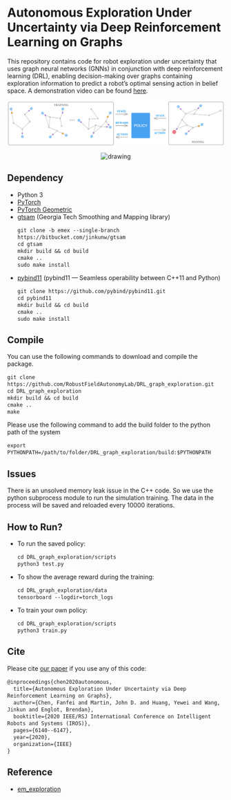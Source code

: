 # Autonomous Exploration Under Uncertainty via Deep Reinforcement Learning on Graphs
This repository contains code for robot exploration under uncertainty that uses graph neural networks (GNNs) in conjunction with deep reinforcement learning (DRL), enabling decision-making over graphs containing exploration information to predict a robot’s optimal sensing action in belief space. A demonstration video can be found [here](https://youtu.be/e7uM03hMZRo).

<p align='center'>
    <img src="/doc/exploration_graph.png" alt="drawing" width="1000" />
</p>

<p align="center">
  <img src="/doc/test_largermap.gif" alt="drawing" width="1000" /> 
</p>

## Dependency
- Python 3
- [PyTorch](https://pytorch.org/)
- [PyTorch Geometric](https://pytorch-geometric.readthedocs.io/en/latest/#)
- [gtsam](http://www.borg.cc.gatech.edu/sites/edu.borg/files/downloads/gtsam.pdf) (Georgia Tech Smoothing and Mapping library)
  ```
  git clone -b emex --single-branch https://bitbucket.com/jinkunw/gtsam
  cd gtsam
  mkdir build && cd build
  cmake ..
  sudo make install
  ```
- [pybind11](https://github.com/pybind/pybind11) (pybind11 — Seamless operability between C++11 and Python)
  ```
  git clone https://github.com/pybind/pybind11.git
  cd pybind11
  mkdir build && cd build
  cmake ..
  sudo make install
  ```
 
## Compile
You can use the following commands to download and compile the package.
```
git clone https://github.com/RobustFieldAutonomyLab/DRL_graph_exploration.git
cd DRL_graph_exploration
mkdir build && cd build
cmake ..
make
```

Please use the following command to add the build folder to the python path of the system
```
export PYTHONPATH=/path/to/folder/DRL_graph_exploration/build:$PYTHONPATH
```
## Issues
There is an unsolved memory leak issue in the C++ code. So we use the python subprocess module to run the simulation training. The data in the process will be saved and reloaded every 10000 iterations.

## How to Run?
- To run the saved policy:
    ```
    cd DRL_graph_exploration/scripts
    python3 test.py
    ```
- To show the average reward during the training:
    ```
    cd DRL_graph_exploration/data
    tensorboard --logdir=torch_logs
    ```
- To train your own policy:
    ```
    cd DRL_graph_exploration/scripts
    python3 train.py
    ```
 

## Cite

Please cite [our paper](http://ras.papercept.net/images/temp/IROS/files/0778.pdf) if you use any of this code: 
```
@inproceedings{chen2020autonomous,
  title={Autonomous Exploration Under Uncertainty via Deep Reinforcement Learning on Graphs},
  author={Chen, Fanfei and Martin, John D. and Huang, Yewei and Wang, Jinkun and Englot, Brendan},
  booktitle={2020 IEEE/RSJ International Conference on Intelligent Robots and Systems (IROS)},
  pages={6140--6147},
  year={2020},
  organization={IEEE}
}
```

## Reference
- [em_exploration](https://github.com/RobustFieldAutonomyLab/em_exploration)
